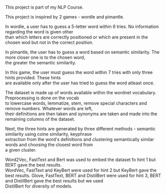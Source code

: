 This project is part of my NLP Course. </br>

This project is inspired by 2 games - wordle and pimantle.</br>

In wordle, a user has to guess a 5-letter word within 6 tries. No information regarding the word is given other </br>
than which letters are correctly positioned or which are present in the chosen wod but not in the correct position. </br>

In pimantle, the user has to guess a word based on semantic similarity. The more closer one is to the chosen word, </br>
the greater the semantic similarity. </br>

In this game, the user must guess the word within 7 tries with only three hints provided. These hints </br>
are available only after the user has tried to guess the word atleast once. </br>

The dataset is made up of words available within the wordnet vocabulary. Preprocessing is done on the vocab </br>
to lowercase words, lemmatize, stem, remove special characters and remove numbers. Whatever words are left, </br>
their definitions are then taken and synonyms are taken and made into the remaining columns of the dataset. </br>

Next, the three hints are generated by three different methods - semantic similarity using coine similarity, keyphrase </br>
extraction from the word's definitions and clustering semantically similar words and choosing the closest word from </br>
a given cluster.

Word2Vec, FastText and Bert was used to embed the dataset fo hint 1 but BERT gave the best results. </br>
WordVec, FastText and KeyBert were used for hint 2 but KeyBert gave the best results.
Glove, FastText, BERT and DistilBert were used for hint 3, BERT and DistilBert gave the best results but we used </br>
DistilBert for diversity of models. </br>
